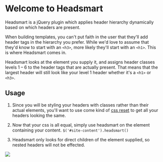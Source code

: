 # Welcome to Headsmart

Headsmart is a jQuery plugin which applies header hierarchy dynamically based on which headers are present.

When building templates, you can't put faith in the user that they'll add header tags in the hierarchy you prefer. While we'd love to assume that they'd know to start with an `<h3>`, more likely they'll start with an `<h1>`. This is where Headsmart comes in.

Headsmart looks at the element you supply it, and assigns header classes levels 1 – 6 to the header tags that are actually present. That means that the largest header will still look like your level 1 header whether it's a `<h1>` or `<h3>`.

## Usage

1. Since you will be styling your headers with classes rather than their actual elements, you'll want to use come kind of [css reset](http://meyerweb.com/eric/tools/css/reset/) to get all your headers looking the same.

2. Now that your css is all equal, simply use headsmart on the element containing your content.
`$('#site-content').headsmart()`

3. Headsmart only looks for direct children of the element supplied, so nested headers will not be effected.

![](http://share.cameronmcefee.com/screencap/Headsmart_Demo-20120207-154105.png)